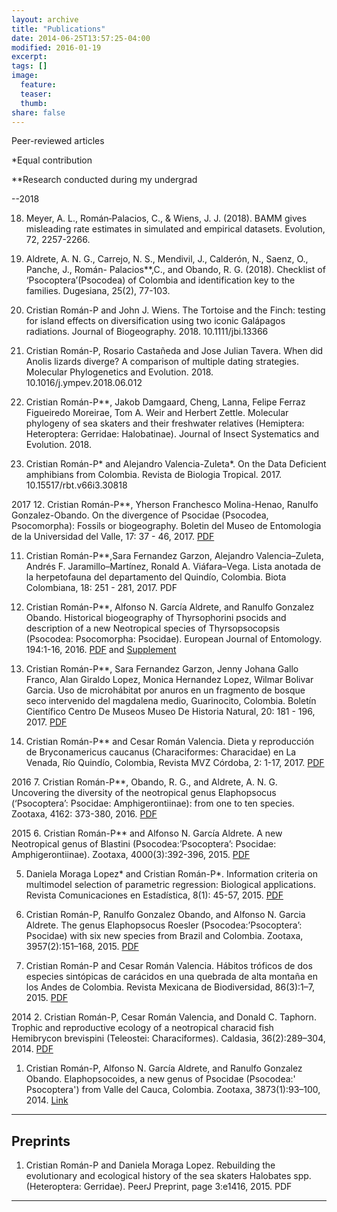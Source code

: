 ```yaml
---
layout: archive
title: "Publications"
date: 2014-06-25T13:57:25-04:00
modified: 2016-01-19
excerpt:
tags: []
image:
  feature:
  teaser:
  thumb:
share: false
---
```




Peer-reviewed articles

*Equal contribution

**Research conducted during my undergrad

--2018

18. Meyer, A. L., Román‐Palacios, C., & Wiens, J. J. (2018). BAMM gives misleading rate estimates in simulated and empirical datasets. Evolution, 72, 2257-2266.

17. Aldrete, A. N. G., Carrejo, N. S., Mendivil, J., Calderón, N., Saenz, O., Panche, J., Román- Palacios**,C., and Obando, R. G. (2018). Checklist of ‘Psocoptera’(Psocodea) of Colombia and identification key to the families. Dugesiana, 25(2), 77-103.

 

16. Cristian Román-P and John J. Wiens. The Tortoise and the Finch: testing for island effects on diversification using two iconic Galápagos radiations. Journal of Biogeography. 2018. 10.1111/jbi.13366

 

15. Cristian Román-P, Rosario Castañeda and Jose Julian Tavera. When did Anolis lizards diverge? A comparison of multiple dating strategies. Molecular Phylogenetics and Evolution. 2018. 10.1016/j.ympev.2018.06.012

 

14. Cristian Román-P**, Jakob Damgaard, Cheng, Lanna, Felipe Ferraz Figueiredo Moreirae, Tom A. Weir and Herbert Zettle. Molecular phylogeny of sea skaters and their freshwater relatives (Hemiptera: Heteroptera: Gerridae: Halobatinae). Journal of Insect Systematics and Evolution. 2018. 

 

13. Cristian Román-P* and Alejandro Valencia-Zuleta*. On the Data Deficient amphibians from Colombia. Revista de Biologia Tropical. 2017. 10.15517/rbt.v66i3.30818

2017
12. Cristian Román-P**, Yherson Franchesco Molina-Henao, Ranulfo Gonzalez-Obando. On the divergence of Psocidae (Psocodea, Psocomorpha): Fossils or biogeography. Boletin del Museo de Entomologia de la Universidad del Valle, 17: 37 - 46, 2017. <a target="_blank" href="http://entomologia.univalle.edu.co/boletin/5Roman-Palacios.pdf">PDF</a>

 

11. Cristian Román-P**,Sara Fernandez Garzon, Alejandro Valencia–Zuleta, Andrés F. Jaramillo–Martínez, Ronald A. Viáfara–Vega. Lista anotada de la herpetofauna del departamento del Quindío, Colombia. Biota Colombiana, 18: 251 - 281, 2017. PDF

 

10. Cristian Román-P**, Alfonso N. García Aldrete, and Ranulfo Gonzalez Obando. Historical biogeography of Thyrsophorini psocids and description of a new Neotropical species of Thyrsopsocopsis (Psocodea: Psocomorpha: Psocidae). European Journal of Entomology. 194:1-16, 2016. <a target="_blank" href="http://www.europeanjournaloftaxonomy.eu/index.php/ejt/article/view/316/631">PDF</a> and <a target="_blank" href="http://www.europeanjournaloftaxonomy.eu/index.php/ejt/article/downloadSuppFile/316/34">Supplement</a>

 

9. Cristian Román-P**, Sara Fernandez Garzon, Jenny Johana Gallo Franco, Alan Giraldo Lopez, Monica Hernandez Lopez, Wilmar Bolivar Garcia. Uso de microhábitat por anuros en un fragmento de bosque seco intervenido del magdalena medio, Guarinocito, Colombia. Boletín Científico Centro De Museos Museo De Historia Natural, 20: 181 - 196, 2017. <a target="_blank" href="http://repository.humboldt.org.co/bitstream/handle/20.500.11761/33643/16%20Rom%C3%A1n-Palacios%20et%20al.%202017.pdf?sequence=4&isAllowed=y">PDF</a>

 

8. Cristian Román-P** and Cesar Román Valencia. Dieta y reproducción de Bryconamericus caucanus (Characiformes: Characidae) en La Venada, Río Quindío, Colombia, Revista MVZ Córdoba, 2: 1-17, 2017. <a target="_blank" href="http://pcservicio.unicordoba.edu.co/index.php/revistamvz/article/view/1134/pdf">PDF</a>

 

2016
7. Cristian Román-P**, Obando, R. G., and Aldrete, A. N. G. Uncovering the diversity of the neotropical genus Elaphopsocus (‘Psocoptera’: Psocidae: Amphigerontiinae): from one to ten species. Zootaxa, 4162: 373-380, 2016. <a target="_blank" href="https://www.biotaxa.org/Zootaxa/article/view/zootaxa.4162.2.11/22707">PDF</a>

 

2015
6. Cristian Román-P** and Alfonso N. García Aldrete. A new Neotropical genus of Blastini (Psocodea:’Psocoptera’: Psocidae: Amphigerontiinae). Zootaxa, 4000(3):392-396, 2015. <a target="_blank" href="http://mapress.com/zootaxa/2015/f/zt04000p396.pdf">PDF</a>

 

5. Daniela Moraga Lopez* and Cristian Román-P*. Information criteria on multimodel selection of parametric regression: Biological applications. Revista Comunicaciones en Estadística, 8(1): 45-57, 2015. <a target="_blank" href="http://revistas.usta.edu.co/index.php/estadistica/article/view/1487/2197">PDF</a>

 

4. Cristian Román-P, Ranulfo Gonzalez Obando, and Alfonso N. Garcia Aldrete. The genus Elaphopsocus Roesler (Psocodea:’Psocoptera’: Psocidae) with six new species from Brazil and Colombia. Zootaxa, 3957(2):151–168, 2015. <a target="_blank" href="https://biotaxa.org/Zootaxa/article/view/zootaxa.3957.2.1/13398">PDF</a>

 

3. Cristian Román-P and Cesar Román Valencia. Hábitos tróficos de dos especies sintópicas de carácidos en una quebrada de alta montaña en los Andes de Colombia. Revista Mexicana de Biodiversidad, 86(3):1–7, 2015. <a target="_blank" href="http://www.sciencedirect.com/science/article/pii/S1870345315000755">PDF</a>

2014
2. Cristian Román-P, Cesar Román Valencia, and Donald C. Taphorn. Trophic and reproductive ecology of a neotropical characid fish Hemibrycon brevispini (Teleostei: Characiformes). Caldasia, 36(2):289–304, 2014. <a target="_blank" href="https://revistas.unal.edu.co/index.php/cal/article/view/47487/49511">PDF</a>

1. Cristian Román-P, Alfonso N. García Aldrete, and Ranulfo Gonzalez Obando. Elaphopsocoides, a new genus of Psocidae (Psocodea:' Psocoptera') from Valle del Cauca, Colombia. Zootaxa, 3873(1):93–100, 2014.  <a target="_blank" href="https://biotaxa.org/Zootaxa/article/view/zootaxa.3873.1.8/0">Link</a>

---


Preprints
---
1. Cristian Román-P and Daniela Moraga Lopez. Rebuilding the evolutionary and ecological history of the sea skaters Halobates spp. (Heteroptera: Gerridae). PeerJ Preprint, page 3:e1416, 2015. PDF

---









